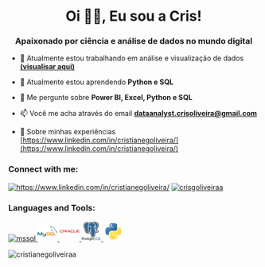 <h1 align="center">Oi 👋🏻, Eu sou a Cris!</h1>
<h3 align="center">Apaixonado por ciência e análise de dados no mundo digital</h3>

- 🔭 Atualmente estou trabalhando em análise e visualização de dados **[(visualisar aqui)](https://sites.google.com/view/cristianegoliveiraa)**

- 🌱 Atualmente estou aprendendo **Python e SQL**

- 💬 Me pergunte sobre **Power BI, Excel, Python e SQL**

- 📫 Você me acha através do email **dataanalyst.crisoliveira@gmail.com**

- 📄 Sobre minhas experiências [https://www.linkedin.com/in/cristianegoliveira/](https://www.linkedin.com/in/cristianegoliveira/)

<h3 align="left">Connect with me:</h3>
<p align="left">
<a href="https://linkedin.com/in/https://www.linkedin.com/in/cristianegoliveira/" target="blank"><img align="center" src="https://raw.githubusercontent.com/rahuldkjain/github-profile-readme-generator/master/src/images/icons/Social/linked-in-alt.svg" alt="https://www.linkedin.com/in/cristianegoliveira/" height="30" width="40" /></a>
<a href="https://instagram.com/crisgoliveiraa" target="blank"><img align="center" src="https://raw.githubusercontent.com/rahuldkjain/github-profile-readme-generator/master/src/images/icons/Social/instagram.svg" alt="crisgoliveiraa" height="30" width="40" /></a>
</p>

<h3 align="left">Languages and Tools:</h3>
<p align="left"> <a href="https://www.microsoft.com/en-us/sql-server" target="_blank" rel="noreferrer"> <img src="https://www.svgrepo.com/show/303229/microsoft-sql-server-logo.svg" alt="mssql" width="40" height="40"/> </a> <a href="https://www.mysql.com/" target="_blank" rel="noreferrer"> <img src="https://raw.githubusercontent.com/devicons/devicon/master/icons/mysql/mysql-original-wordmark.svg" alt="mysql" width="40" height="40"/> </a> <a href="https://www.oracle.com/" target="_blank" rel="noreferrer"> <img src="https://raw.githubusercontent.com/devicons/devicon/master/icons/oracle/oracle-original.svg" alt="oracle" width="40" height="40"/> </a> <a href="https://www.postgresql.org" target="_blank" rel="noreferrer"> <img src="https://raw.githubusercontent.com/devicons/devicon/master/icons/postgresql/postgresql-original-wordmark.svg" alt="postgresql" width="40" height="40"/> </a> <a href="https://www.python.org" target="_blank" rel="noreferrer"> <img src="https://raw.githubusercontent.com/devicons/devicon/master/icons/python/python-original.svg" alt="python" width="40" height="40"/> </a> </p>

<p><img align="center" src="https://github-readme-stats.vercel.app/api/top-langs?username=cristianegoliveiraa&show_icons=true&locale=en&layout=compact" alt="cristianegoliveiraa" /></p>





<!---
- 👋 Hi, I’m @cristianegoliveiraa
- 👀 I’m interested in ...
- 🌱 I’m currently learning ...
- 💞️ I’m looking to collaborate on ...
- 📫 How to reach me ...
- 😄 Pronouns: ...
- ⚡ Fun fact: ...


cristianegoliveiraa/cristianegoliveiraa is a ✨ special ✨ repository because its `README.md` (this file) appears on your GitHub profile.
You can click the Preview link to take a look at your changes.
--->
